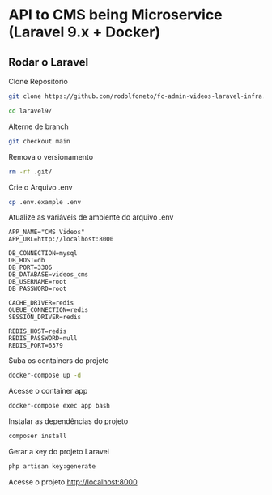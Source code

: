 
# API to CMS being Microservice (Laravel 9.x + Docker)

## Rodar o Laravel

Clone Repositório
```sh
git clone https://github.com/rodolfoneto/fc-admin-videos-laravel-infra.git laravel9
```

```sh
cd laravel9/
```


Alterne de branch
```sh
git checkout main
```


Remova o versionamento
```sh
rm -rf .git/
```


Crie o Arquivo .env
```sh
cp .env.example .env
```


Atualize as variáveis de ambiente do arquivo .env
```dotini
APP_NAME="CMS Videos"
APP_URL=http://localhost:8000

DB_CONNECTION=mysql
DB_HOST=db
DB_PORT=3306
DB_DATABASE=videos_cms
DB_USERNAME=root
DB_PASSWORD=root

CACHE_DRIVER=redis
QUEUE_CONNECTION=redis
SESSION_DRIVER=redis

REDIS_HOST=redis
REDIS_PASSWORD=null
REDIS_PORT=6379
```


Suba os containers do projeto
```sh
docker-compose up -d
```


Acesse o container app
```sh
docker-compose exec app bash
```


Instalar as dependências do projeto
```sh
composer install
```


Gerar a key do projeto Laravel
```sh
php artisan key:generate
```


Acesse o projeto
[http://localhost:8000](http://localhost:8000)
